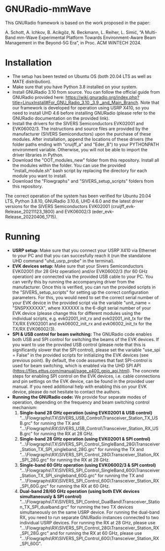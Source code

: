 
GNURadio-mmWave
================================

This GNURadio framework is based on the work proposed in the paper:

A. Schott, A. Ichkov, B. Acikgöz, N. Beckmann, L. Reiher, L. Simić, “A Multi-Band mm-Wave Experimental Platform Towards Environment-Aware Beam Management in the Beyond-5G Era”, in Proc. ACM WiNTECH 2024.


Installation
=========================

- The setup has been tested on Ubuntu OS (both 20.04 LTS as well as MATE distribution).
- Make sure that you have Python 3.8 installed on your system.
- Install GNURadio 3.10 from source. You can follow the official guide from GNURadio provided here: https://wiki.gnuradio.org/index.php?title=LinuxInstall#For_GNU_Radio_3.10,_3.9,_and_Main_Branch. Note that our framework is developed for operation using USRP X410, so you need to install UHD 4.6 before installing GNURadio (please refer to the GNURadio documentation on the provided link).
- Install the drivers for the SIVERS Semiconductors EVK02001 and EVK06002/3. The instructions and source files are provided by the manufacturer (SIVERS Semiconductors) upon the purchase of these modules. After installation, append the locations of these drivers (the folder paths ending with "cruijff_a" and "Eder_B") to your PYTHONPATH environment variable. Otherwise, you will not be able to import the driver libraries in Python.
- Download the "OOT_modules_new" folder from this repository. Install all the modules within the folder. You can use the provided "install_module.sh" bash script by replacing the directory for each module you want to install.
- Download the "Flowgraphs" and "SIVERS_setup_scripts" folders from this repository.

The correct operation of the system has been verified for Ubuntu 20.04 LTS, Python 3.8.10, GNURadio 3.10.6, UHD 4.6.0 and the latest driver versions for the SIVERS Semiconductors EVK02001 (cruijff_evk-Release_20211123_1800) and EVK06002/3 (eder_evk-Release_20220406_1715).


Running
==================

- **USRP setup:** Make sure that you connect your USRP X410 via Ethernet to your PC and that you can succesfully reach it (run the standalone UHD command "uhd_usrp_probe" in the terminal).
- **EVK devices setup:** Make sure that your Sivers Semiconductors EVK02001 (for 28 GHz operation) and/or EVK06002/3 (for 60 GHz operation) are connected via the provided USB cable to your PC. You can verify this by running the accompanying driver from the manufacturer. Once this is verified, you can run the provided scripts in the "SIVERS_setup_scripts" for setting up the correct configuration parameters. For this, you would need to set the correct serial number of your EVK device in the provided script via the variable "unit_name = "SNSPXXXXXX", where XXXXXX is the 6-digit serial number of your EVK device (please change this for different modules using the individual scripts, e.g. evk02001_init_rx and evk02001_init_tx for the TX/RX EVK02001 and evk06002_init_rx and evk06002_init_tx for the TX/RX EVK06002/3). 
- **SPI & USB control for beam switching:** The GNURadio code enables both USB and SPI control for switching the beams of the EVK devices. If you want to use the provided USB control (please note that this is significantly slower that the SPI control), please set the variable "use_spi = False" in the provided scripts for initializing the EVK devices (see previous point). By default, the code assumes that fast SPI-control is used for beam switching, which is enabled via the UHD SPI API (https://files.ettus.com/manual/page_x400_gpio_api.html). The concrete steps for enabling SPI control on the EVK devices, i.e. cable connections and pin settings on the EVK device, can be found in the provided user manual. If you need additional help with enabling this on your EVK device, please do not hesitate to contact the authors.
- **Running the GNURadio code:** We provide four separate modes of operation, depending on the frequency and beam switching control mechanism:
    1) **Single-band 28 GHz operation (using EVK02001 & USB control)**
       "...\Flowgraphs\TX\SIVERS_USB_Control\Transceiver_Station_TX_USB.grc" for running the TX and "...\Flowgraphs\RX\SIVERS_USB_Control\Transceiver_Station_RX_USB.grc" for running the RX at 28 GHz.
    2) **Single-band 28 GHz operation (using EVK02001 & SPI control)**
       "...\Flowgraphs\TX\SIVERS_SPI_Control_SingleBand_28G\Transceiver_Station_TX_SPI_singleband_28G.grc" for running the TX and "...\Flowgraphs\RX\SIVERS_SPI_Control_28G\Transceiver_Station_RX_SPI_28G.grc" for running the RX at 28 GHz.
    3) **Single-band 60 GHz operation (using EVK06002/3 & SPI control)**
       "...\Flowgraphs\TX\SIVERS_SPI_Control_SingleBand_60G\Transceiver_Station_TX_SPI_singleband_60G.grc" for running the TX and "...\Flowgraphs\RX\SIVERS_SPI_Control_60G\Transceiver_Station_RX_SPI_60G.grc" for running the RX at 60 GHz.
    4) **Dual-band 28/60 GHz operation (using both EVK devices simultaneously & SPI control)**
       "...\Flowgraphs\TX\SIVERS_SPI_Control_DualBand\Transceiver_Station_TX_SPI_dualband.grc" for running the two TX devices simultaneously on the same USRP device. For running the dual-band RX, you need to run separate GNURadio instances connected to two individual USRP devices. For running the RX at 28 GHz, please use "...\Flowgraphs\RX\SIVERS_SPI_Control_28G\Transceiver_Station_RX_SPI_28G.grc" and for running the RX at 60 GHz, please use "...\Flowgraphs\RX\SIVERS_SPI_Control_60G\Transceiver_Station_RX_SPI_60G".
